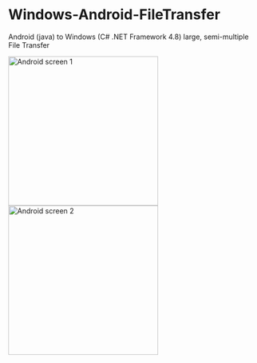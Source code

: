 # Windows-Android-FileTransfer
Android (java) to Windows (C# .NET Framework 4.8) large, semi-multiple File Transfer

<img src="https://tomecki.studio/wp-content/uploads/2022/06/android-screen1-2.jpeg" width="300" alt="Android screen 1" />
<img src="https://tomecki.studio/wp-content/uploads/2022/06/android-screen2-2.jpeg" width="300" alt="Android screen 2" />
